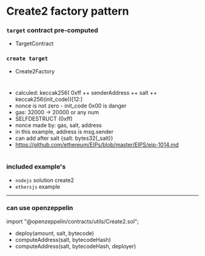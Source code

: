 # Create2 factory pattern

### `target` contract pre-computed 
- TargetContract 

### `create target` 
- Create2Factory 

#

- calculed: keccak256( 0xff ++ senderAddress ++ salt ++ keccak256(init_code))[12:]
- nonce  is not zero - init_code 0x00 is danger
- gas: 32000  -> 20000 or any num
- SELFDESTRUCT (0xff)
- nonce made by: gas, salt, address
- in this example, address is msg.sender
- can add after salt {salt: bytes32(_salt)}
- https://github.com/ethereum/EIPs/blob/master/EIPS/eip-1014.md
# 

### included example's
- `nodejs` solution create2
- `ethersjs` example

---

### can use openzeppelin
import "@openzeppelin/contracts/utils/Create2.sol";

- deploy(amount, salt, bytecode)
- computeAddress(salt, bytecodeHash)
- computeAddress(salt, bytecodeHash, deployer)
